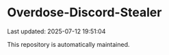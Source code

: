 # Overdose-Discord-Stealer

Last updated: 2025-07-12 19:51:04

This repository is automatically maintained.
